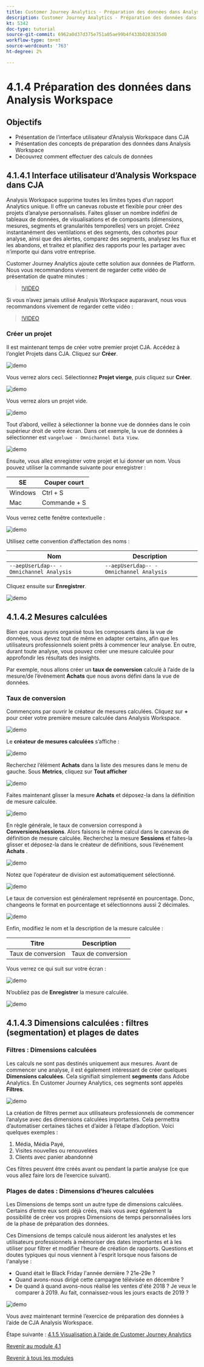 ```yaml
---
title: Customer Journey Analytics - Préparation des données dans Analysis Workspace
description: Customer Journey Analytics - Préparation des données dans Analysis Workspace
kt: 5342
doc-type: tutorial
source-git-commit: 6962a0d37d375e751a05ae99b4f433b0283835d0
workflow-type: tm+mt
source-wordcount: '763'
ht-degree: 2%

---
```


# 4.1.4 Préparation des données dans Analysis Workspace

## Objectifs

- Présentation de l’interface utilisateur d’Analysis Workspace dans CJA
- Présentation des concepts de préparation des données dans Analysis Workspace
- Découvrez comment effectuer des calculs de données

## 4.1.4.1 Interface utilisateur d’Analysis Workspace dans CJA

Analysis Workspace supprime toutes les limites types d’un rapport Analytics unique. Il offre un canevas robuste et flexible pour créer des projets d’analyse personnalisés. Faites glisser un nombre indéfini de tableaux de données, de visualisations et de composants (dimensions, mesures, segments et granularités temporelles) vers un projet. Créez instantanément des ventilations et des segments, des cohortes pour analyse, ainsi que des alertes, comparez des segments, analysez les flux et les abandons, et traitez et planifiez des rapports pour les partager avec n’importe qui dans votre entreprise.

Customer Journey Analytics ajoute cette solution aux données de Platform. Nous vous recommandons vivement de regarder cette vidéo de présentation de quatre minutes :

>[!VIDEO](https://video.tv.adobe.com/v/35109?quality=12&learn=on)

Si vous n’avez jamais utilisé Analysis Workspace auparavant, nous vous recommandons vivement de regarder cette vidéo :

>[!VIDEO](https://video.tv.adobe.com/v/26266?quality=12&learn=on)

### Créer un projet

Il est maintenant temps de créer votre premier projet CJA. Accédez à l’onglet Projets dans CJA.
Cliquez sur **Créer**.

![demo](./images/prmenu.png)

Vous verrez alors ceci. Sélectionnez **Projet vierge**, puis cliquez sur **Créer**.

![demo](./images/prmenu1.png)

Vous verrez alors un projet vide.

![demo](./images/premptyprojects.png)

Tout d’abord, veillez à sélectionner la bonne vue de données dans le coin supérieur droit de votre écran. Dans cet exemple, la vue de données à sélectionner est `vangeluwe - Omnichannel Data View`.

![demo](./images/prdv.png)

Ensuite, vous allez enregistrer votre projet et lui donner un nom. Vous pouvez utiliser la commande suivante pour enregistrer :

| SE | Couper court |
| ----------------- |-------------| 
| Windows | Ctrl + S |
| Mac | Commande + S |

Vous verrez cette fenêtre contextuelle :

![demo](./images/prsave.png)

Utilisez cette convention d’affectation des noms :

| Nom | Description |
| ----------------- |-------------| 
| `--aepUserLdap-- - Omnichannel Analysis` | `--aepUserLdap-- - Omnichannel Analysis` |

Cliquez ensuite sur **Enregistrer**.

![demo](./images/prsave2.png)

## 4.1.4.2 Mesures calculées

Bien que nous ayons organisé tous les composants dans la vue de données, vous devez tout de même en adapter certains, afin que les utilisateurs professionnels soient prêts à commencer leur analyse. En outre, durant toute analyse, vous pouvez créer une mesure calculée pour approfondir les résultats des insights.

Par exemple, nous allons créer un **taux de conversion** calculé à l’aide de la mesure/de l’événement **Achats** que nous avons défini dans la vue de données.

### Taux de conversion

Commençons par ouvrir le créateur de mesures calculées. Cliquez sur **+** pour créer votre première mesure calculée dans Analysis Workspace.

![demo](./images/pradd.png)

Le **créateur de mesures calculées** s’affiche :

![demo](./images/prbuilder.png)

Recherchez l’élément **Achats** dans la liste des mesures dans le menu de gauche. Sous **Metrics**, cliquez sur **Tout afficher**

![demo](./images/calcbuildercr1.png)

Faites maintenant glisser la mesure **Achats** et déposez-la dans la définition de mesure calculée.

![demo](./images/calcbuildercr2.png)

En règle générale, le taux de conversion correspond à **Conversions/sessions**. Alors faisons le même calcul dans le canevas de définition de mesure calculée. Recherchez la mesure **Sessions** et faites-la glisser et déposez-la dans le créateur de définitions, sous l’événement **Achats** .

![demo](./images/calcbuildercr3.png)

Notez que l’opérateur de division est automatiquement sélectionné.

![demo](./images/calcbuildercr4.png)

Le taux de conversion est généralement représenté en pourcentage. Donc, changeons le format en pourcentage et sélectionnons aussi 2 décimales.

![demo](./images/calcbuildercr5.png)

Enfin, modifiez le nom et la description de la mesure calculée :

| Titre | Description |
| ----------------- |-------------| 
| Taux de conversion | Taux de conversion |

Vous verrez ce qui suit sur votre écran :

![demo](./images/calcbuildercr6.png)

N’oubliez pas de **Enregistrer** la mesure calculée.

![demo](./images/pr9.png)

## 4.1.4.3 Dimensions calculées : filtres (segmentation) et plages de dates

### Filtres : Dimensions calculées

Les calculs ne sont pas destinés uniquement aux mesures. Avant de commencer une analyse, il est également intéressant de créer quelques **Dimensions calculées**. Cela signifiait simplement **segments** dans Adobe Analytics. En Customer Journey Analytics, ces segments sont appelés **Filtres**.

![demo](./images/prfilters.png)

La création de filtres permet aux utilisateurs professionnels de commencer l’analyse avec des dimensions calculées importantes. Cela permettra d’automatiser certaines tâches et d’aider à l’étape d’adoption. Voici quelques exemples :

1. Média, Média Payé,
2. Visites nouvelles ou renouvelées
3. Clients avec panier abandonné

Ces filtres peuvent être créés avant ou pendant la partie analyse (ce que vous allez faire lors de l’exercice suivant).

### Plages de dates : Dimensions d’heures calculées

Les Dimensions de temps sont un autre type de dimensions calculées. Certains d’entre eux sont déjà créés, mais vous avez également la possibilité de créer vos propres Dimensions de temps personnalisées lors de la phase de préparation des données.

Ces Dimensions de temps calculé nous aideront les analystes et les utilisateurs professionnels à mémoriser des dates importantes et à les utiliser pour filtrer et modifier l’heure de création de rapports. Questions et doutes typiques qui nous viennent à l&#39;esprit lorsque nous faisons de l&#39;analyse :

- Quand était le Black Friday l&#39;année dernière ? 21e-29e ?
- Quand avons-nous dirigé cette campagne télévisée en décembre ?
- De quand à quand avons-nous réalisé les ventes d&#39;été 2018 ? Je veux le comparer à 2019. Au fait, connaissez-vous les jours exacts de 2019 ?

![demo](./images/timedimensions.png)

Vous avez maintenant terminé l’exercice de préparation des données à l’aide de CJA Analysis Workspace.

Étape suivante : [4.1.5 Visualisation à l’aide de Customer Journey Analytics](./ex5.md)

[Revenir au module 4.1](./customer-journey-analytics-build-a-dashboard.md)

[Revenir à tous les modules](./../../../overview.md)
